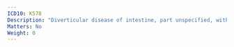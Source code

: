 ```yaml
---
ICD10: K578
Description: "Diverticular disease of intestine, part unspecified, with perforation and abscess"
Matters: No
Weight: 0
---
```


